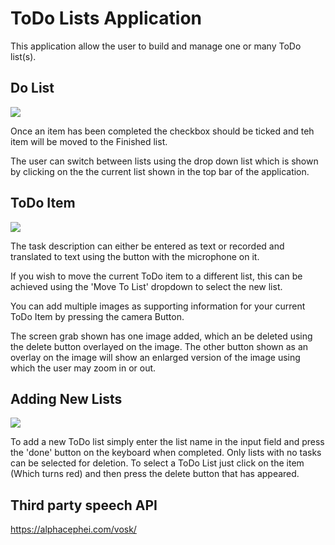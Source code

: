 # ToDo Lists Application

This application allow the user to build and manage one or many ToDo list(s).

## Do List

<img src="screenshots/screenshot_1.png"/> 

Once an item has been completed the checkbox should be ticked and teh item will be moved to the
Finished list.

The user can switch between lists using the drop down list which is shown by clicking on the the
current list shown in the top bar of the application.

## ToDo Item

<img src="screenshots/screenshot_2.png"/>

The task description can either be entered as text or recorded and translated to text using the
button with the microphone on it.

If you wish to move the current ToDo item to a different list, this can be achieved using the 'Move
To List' dropdown to select the new list.

You can add multiple images as supporting information for your current ToDo Item by pressing the
camera Button.

The screen grab shown has one image added, which an be deleted using the delete button overlayed on
the image. The other button shown as an overlay on the image will show
an enlarged version of the image using which the user may zoom in or out.

## Adding New Lists

<img src="screenshots/screenshot_3.png"/>

To add a new ToDo list simply enter the list name in the input field and press the 'done' button on
the keyboard when completed.
Only lists with no tasks can be selected for deletion. To select a ToDo List just click on the
item (Which turns red) and then press the delete button that has appeared.

## Third party speech API

https://alphacephei.com/vosk/
